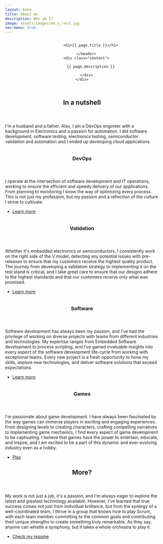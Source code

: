 ```yaml
---
layout: base
title: About me
description: Who am I?
image: assets/images/me_s_rect.jpg
nav-menu: true
---
```


<section id="banner" class="style1">
	<div class="inner">
		<span class="image">
			<img src="{{ site.baseurl }}/{{ page.image }}" alt="">
		</span>
		<header class="major">

			<h1>{{ page.title }}</h1>

		</header>
		<div class="content">

			{{ page.description }}

		</div>
	</div>
</section>

<!-- Main -->
<div id="main">

<!-- One -->
<section id="one">
	<div class="inner">
		<header class="major">
			<h2>In a nutshell</h2>
		</header>
		<p>I'm a husband and a father. Also, I am a DevOps engineer with a background in Electronics and a passion for automation. I did software development, software testing, electronics testing, semiconductor validation and automation and I ended up developing cloud applications.</p>
	</div>
</section>

<!-- Two -->
<section id="two" class="spotlights">
	<section>
		<a href="cv.html#devops" class="image">
			<img src="{% link assets/images/code_square.jpg %}" alt="" data-position="center center" />
		</a>
		<div class="content">
			<div class="inner">
				<header class="major">
					<h3>DevOps</h3>
				</header>
				<p>I operate at the intersection of software development and IT operations, working to ensure the efficient and speedy delivery of our applications. From planning to monitoring I know the way of optimizing every process. This is not just my profession, but my passion and a reflection of the culture I strive to cultivate.</p>
				<ul class="actions">
					<li><a href="cv.html#devops" class="button">Learn more</a></li>
				</ul>
			</div>
		</div>
	</section>
	<section>
		<a href="cv.html#validation" class="image">
			<img src="{% link assets/images/pcb_square.jpg %}" alt="" data-position="top center" />
		</a>
		<div class="content">
			<div class="inner">
				<header class="major">
					<h3>Validation</h3>
				</header>
				<p>Whether it's embedded electronics or semiconductors, I consistently work on the right side of the V model, detecting any potential issues with pre-releases to ensure that my customers receive the highest quality product. The journey from developing a validation strategy to implementing it on the test stand is critical, and I take great care to ensure that our designs adhere to the highest standards and that our customers receive only what was promised.</p>
				<ul class="actions">
					<li><a href="cv.html#validation" class="button">Learn more</a></li>
				</ul>
			</div>
		</div>
	</section>
	<section>
		<a href="cv.html#software" class="image">
			<img src="{% link assets/images/keyboard_square.jpg %}" alt="" data-position="25% 25%" />
		</a>
		<div class="content">
			<div class="inner">
				<header class="major">
					<h3>Software</h3>
				</header>
				<p>Software development has always been my passion, and I've had the privilege of working on diverse projects with teams from different industries and technologies. My expertise ranges from Embedded Software development to process scripting, and I've gained invaluable insights into every aspect of the software development life-cycle from working with exceptional teams. Every new project is a fresh opportunity to hone my skills, explore new technologies, and deliver software solutions that exceed expectations.</p>
				<ul class="actions">
					<li><a href="cv.html#software" class="button">Learn more</a></li>
				</ul>
			</div>
		</div>
	</section>
	<section>
		<a href="https://edupo.itch.io/" class="image">
			<img src="{% link assets/images/i_quit.png %}" alt="" data-position="25% 25%" />
		</a>
		<div class="content">
			<div class="inner">
				<header class="major">
					<h3>Games</h3>
				</header>
				<p>I'm passionate about game development. I have always been fascinated by the way games can immerse players in exciting and engaging experiences. From designing levels to creating characters, crafting compelling narratives to implementing game mechanics, I find every aspect of game development to be captivating. I believe that games have the power to entertain, educate, and inspire, and I am excited to be a part of this dynamic and ever-evolving industry even as a hobby.</p>
				<ul class="actions">
					<li><a href="https://edupo.itch.io/" class="button">Play</a></li>
				</ul>
			</div>
		</div>
	</section>
</section>

<!-- Three -->
<section id="three">
	<div class="inner">
		<header class="major">
			<h2>More?</h2>
		</header>
		<p>My work is not just a job, it's a passion, and I'm always eager to explore the latest and greatest technology available. However, I've learned that true success comes not just from individual brilliance, but from the synergy of a well-coordinated team. I thrive in a group that knows how to play Scrum, with each team member committing to the common goals and contributing their unique strengths to create something truly remarkable. As they say, anyone can whistle a symphony, but it takes a whole orchestra to play it.</p>
		<ul class="actions">
			<li><a href="cv.html" class="button">Check my resume</a></li>
		</ul>
	</div>
</section>

</div>

